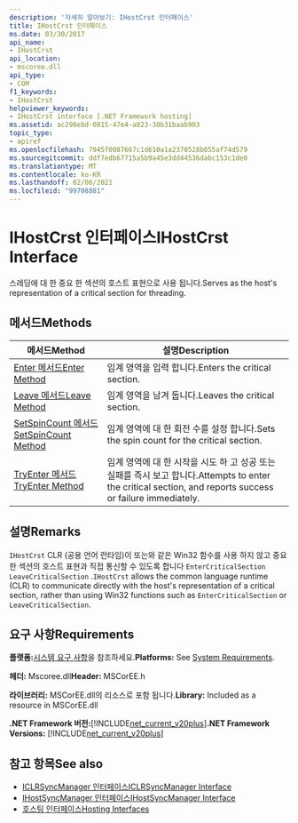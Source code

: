 ```yaml
---
description: '자세히 알아보기: IHostCrst 인터페이스'
title: IHostCrst 인터페이스
ms.date: 03/30/2017
api_name:
- IHostCrst
api_location:
- mscoree.dll
api_type:
- COM
f1_keywords:
- IHostCrst
helpviewer_keywords:
- IHostCrst interface [.NET Framework hosting]
ms.assetid: ac298ebd-0815-47e4-a823-30b31baab903
topic_type:
- apiref
ms.openlocfilehash: 7945f0087667c1d610a1a2370528b055af74d579
ms.sourcegitcommit: ddf7edb67715a5b9a45e3dd44536dabc153c1de0
ms.translationtype: MT
ms.contentlocale: ko-KR
ms.lasthandoff: 02/06/2021
ms.locfileid: "99708881"
---
```

# <a name="ihostcrst-interface"></a><span data-ttu-id="1eab9-103">IHostCrst 인터페이스</span><span class="sxs-lookup"><span data-stu-id="1eab9-103">IHostCrst Interface</span></span>

<span data-ttu-id="1eab9-104">스레딩에 대 한 중요 한 섹션의 호스트 표현으로 사용 됩니다.</span><span class="sxs-lookup"><span data-stu-id="1eab9-104">Serves as the host's representation of a critical section for threading.</span></span>  
  
## <a name="methods"></a><span data-ttu-id="1eab9-105">메서드</span><span class="sxs-lookup"><span data-stu-id="1eab9-105">Methods</span></span>  
  
|<span data-ttu-id="1eab9-106">메서드</span><span class="sxs-lookup"><span data-stu-id="1eab9-106">Method</span></span>|<span data-ttu-id="1eab9-107">설명</span><span class="sxs-lookup"><span data-stu-id="1eab9-107">Description</span></span>|  
|------------|-----------------|  
|[<span data-ttu-id="1eab9-108">Enter 메서드</span><span class="sxs-lookup"><span data-stu-id="1eab9-108">Enter Method</span></span>](ihostcrst-enter-method.md)|<span data-ttu-id="1eab9-109">임계 영역을 입력 합니다.</span><span class="sxs-lookup"><span data-stu-id="1eab9-109">Enters the critical section.</span></span>|  
|[<span data-ttu-id="1eab9-110">Leave 메서드</span><span class="sxs-lookup"><span data-stu-id="1eab9-110">Leave Method</span></span>](ihostcrst-leave-method.md)|<span data-ttu-id="1eab9-111">임계 영역을 남겨 둡니다.</span><span class="sxs-lookup"><span data-stu-id="1eab9-111">Leaves the critical section.</span></span>|  
|[<span data-ttu-id="1eab9-112">SetSpinCount 메서드</span><span class="sxs-lookup"><span data-stu-id="1eab9-112">SetSpinCount Method</span></span>](ihostcrst-setspincount-method.md)|<span data-ttu-id="1eab9-113">임계 영역에 대 한 회전 수를 설정 합니다.</span><span class="sxs-lookup"><span data-stu-id="1eab9-113">Sets the spin count for the critical section.</span></span>|  
|[<span data-ttu-id="1eab9-114">TryEnter 메서드</span><span class="sxs-lookup"><span data-stu-id="1eab9-114">TryEnter Method</span></span>](ihostcrst-tryenter-method.md)|<span data-ttu-id="1eab9-115">임계 영역에 대 한 시작을 시도 하 고 성공 또는 실패를 즉시 보고 합니다.</span><span class="sxs-lookup"><span data-stu-id="1eab9-115">Attempts to enter the critical section, and reports success or failure immediately.</span></span>|  
  
## <a name="remarks"></a><span data-ttu-id="1eab9-116">설명</span><span class="sxs-lookup"><span data-stu-id="1eab9-116">Remarks</span></span>  

 <span data-ttu-id="1eab9-117">`IHostCrst` CLR (공용 언어 런타임)이 또는와 같은 Win32 함수를 사용 하지 않고 중요 한 섹션의 호스트 표현과 직접 통신할 수 있도록 합니다 `EnterCriticalSection` `LeaveCriticalSection` .</span><span class="sxs-lookup"><span data-stu-id="1eab9-117">`IHostCrst` allows the common language runtime (CLR) to communicate directly with the host's representation of a critical section, rather than using Win32 functions such as `EnterCriticalSection` or `LeaveCriticalSection`.</span></span>  
  
## <a name="requirements"></a><span data-ttu-id="1eab9-118">요구 사항</span><span class="sxs-lookup"><span data-stu-id="1eab9-118">Requirements</span></span>  

 <span data-ttu-id="1eab9-119">**플랫폼:**[시스템 요구 사항](../../get-started/system-requirements.md)을 참조하세요.</span><span class="sxs-lookup"><span data-stu-id="1eab9-119">**Platforms:** See [System Requirements](../../get-started/system-requirements.md).</span></span>  
  
 <span data-ttu-id="1eab9-120">**헤더:** Mscoree.dll</span><span class="sxs-lookup"><span data-stu-id="1eab9-120">**Header:** MSCorEE.h</span></span>  
  
 <span data-ttu-id="1eab9-121">**라이브러리:** MSCorEE.dll의 리소스로 포함 됩니다.</span><span class="sxs-lookup"><span data-stu-id="1eab9-121">**Library:** Included as a resource in MSCorEE.dll</span></span>  
  
 <span data-ttu-id="1eab9-122">**.NET Framework 버전:**[!INCLUDE[net_current_v20plus](../../../../includes/net-current-v20plus-md.md)]</span><span class="sxs-lookup"><span data-stu-id="1eab9-122">**.NET Framework Versions:** [!INCLUDE[net_current_v20plus](../../../../includes/net-current-v20plus-md.md)]</span></span>  
  
## <a name="see-also"></a><span data-ttu-id="1eab9-123">참고 항목</span><span class="sxs-lookup"><span data-stu-id="1eab9-123">See also</span></span>

- [<span data-ttu-id="1eab9-124">ICLRSyncManager 인터페이스</span><span class="sxs-lookup"><span data-stu-id="1eab9-124">ICLRSyncManager Interface</span></span>](iclrsyncmanager-interface.md)
- [<span data-ttu-id="1eab9-125">IHostSyncManager 인터페이스</span><span class="sxs-lookup"><span data-stu-id="1eab9-125">IHostSyncManager Interface</span></span>](ihostsyncmanager-interface.md)
- [<span data-ttu-id="1eab9-126">호스팅 인터페이스</span><span class="sxs-lookup"><span data-stu-id="1eab9-126">Hosting Interfaces</span></span>](hosting-interfaces.md)
